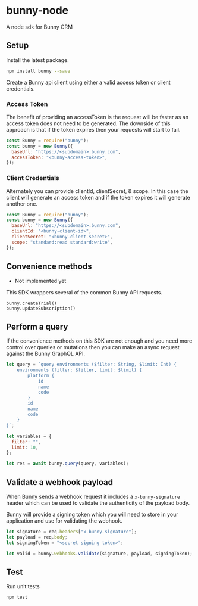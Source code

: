 # bunny-node

A node sdk for Bunny CRM

## Setup

Install the latest package.

```sh
npm install bunny --save
```

Create a Bunny api client using either a valid access token or client credentials.

### Access Token

The benefit of providing an accessToken is the request will be faster as an access token does not need to be generated. The
downside of this approach is that if the token expires then your requests will start to fail.

```js
const Bunny = require("bunny");
const bunny = new Bunny({
  baseUrl: "https://<subdomain>.bunny.com",
  accessToken: "<bunny-access-token>",
});
```

### Client Credentials

Alternately you can provide clientId, clientSecret, & scope. In this case the client will generate an access token and if the token expires it will generate another one.

```js
const Bunny = require("bunny");
const bunny = new Bunny({
  baseUrl: "https://<subdomain>.bunny.com",
  clientId: "<bunny-client-id>",
  clientSecret: "<bunny-client-secret>",
  scope: "standard:read standard:write",
});
```

## Convenience methods

- Not implemented yet

This SDK wrappers several of the common Bunny API requests.

```
bunny.createTrial()
bunny.updateSubscription()
```

## Perform a query

If the convenience methods on this SDK are not enough and you need more control over queries or mutations then you can make an async request against the Bunny GraphQL API.

```js
let query = `query environments ($filter: String, $limit: Int) {
    environments (filter: $filter, limit: $limit) {
        platform {
            id
            name
            code
        }
        id
        name
        code
    }
}`;

let variables = {
  filter: "",
  limit: 10,
};

let res = await bunny.query(query, variables);
```

## Validate a webhook payload

When Bunny sends a webhook request it includes a `x-bunny-signature` header which can be used to validate the authenticity of the payload body.

Bunny will provide a signing token which you will need to store in your application and use for validating the webhook.

```js
let signature = req.headers["x-bunny-signature"];
let payload = req.body;
let signingToken = "<secret signing token>";

let valid = bunny.webhooks.validate(signature, payload, signingToken);
```

## Test

Run unit tests

```sh
npm test
```
